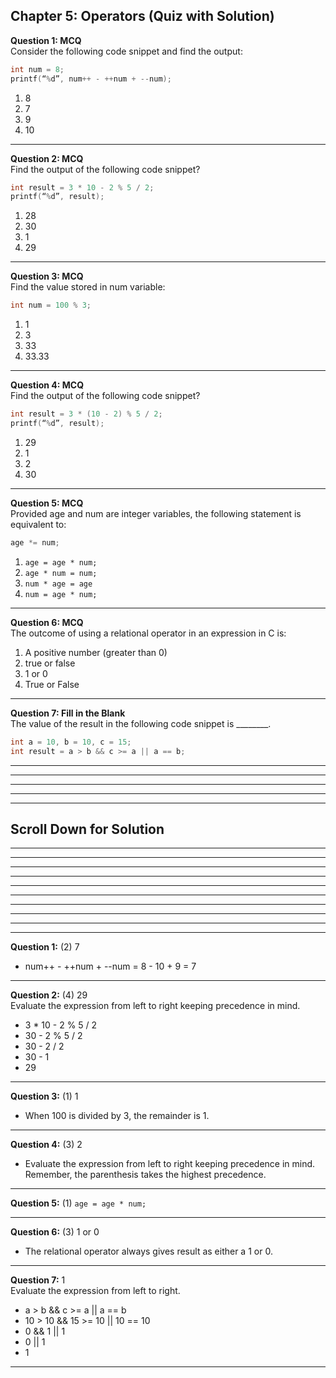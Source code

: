 ## Chapter 5: Operators (Quiz with Solution)     

__Question 1: MCQ__       
Consider the following code snippet and find the output: 
```C 
int num = 8; 
printf(“%d”, num++ - ++num + --num); 
``` 
1. 8
2. 7
3. 9
4. 10
----
__Question 2: MCQ__       
Find the output of the following code snippet?
```C 
int result = 3 * 10 - 2 % 5 / 2;
printf(“%d”, result); 
``` 
1. 28
2. 30
3. 1
4. 29

----
__Question 3: MCQ__       
Find the value stored in num variable: 
```C 
int num = 100 % 3;
``` 
1. 1
2. 3
3. 33
4. 33.33 
----

__Question 4: MCQ__       
Find the output of the following code snippet? 
```C 
int result = 3 * (10 - 2) % 5 / 2; 
printf(“%d”, result); 
``` 
1. 29
2. 1
3. 2
4. 30

----

__Question 5: MCQ__       
Provided age and num are integer variables, the following statement is equivalent to:
```C
age *= num; 
``` 
1. `age = age * num;` 
2. `age * num = num;`
3. `num * age = age`
4. `num = age * num;` 

----

__Question 6: MCQ__       
The outcome of using a relational operator in an expression in C is: 
1. A positive number (greater than 0)
2. true or false
3. 1 or 0
4. True or False

----

__Question 7: Fill in the Blank__      
The value of the result in the following code snippet is ________.
```C 
int a = 10, b = 10, c = 15;
int result = a > b && c >= a || a == b;  
``` 
----

----
----
----
----

## Scroll Down for Solution 
----
----
----
----
----
----
----
----
----
----
__Question 1:__ (2) 7   
- num++ - ++num + --num = 8 - 10 + 9 = 7    

---- 
__Question 2:__ (4) 29      
Evaluate the expression from left to right keeping precedence in mind. 
- 3 * 10 - 2 % 5 / 2
- 30 - 2 % 5 / 2
- 30 - 2 / 2
- 30 - 1
- 29
   
---- 
__Question 3:__ (1) 1      
- When 100 is divided by 3, the remainder is 1.    

---- 
__Question 4:__ (3) 2   
- Evaluate the expression from left to right keeping precedence in mind. Remember, the parenthesis takes the highest precedence.    

---- 
__Question 5:__ (1) `age = age * num;`   

---- 
__Question 6:__ (3) 1 or 0      
- The relational operator always gives result as either a 1 or 0.    

---- 

__Question 7:__ 1  
Evaluate the expression from left to right. 
- a > b && c >= a || a == b 
- 10 > 10 && 15 >= 10 || 10 == 10 
- 0 && 1 || 1 
- 0 || 1
- 1 
   

---- 
